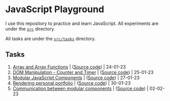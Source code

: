 # JavaScript Playground

I use this repository to practice and learn JavaScript. All experiments are under the [`src`](https://github.com/faraazb/js-playground/tree/main/src) directory.

All tasks are under the [`src/tasks`](https://github.com/faraazb/js-playground/tree/main/src/tasks) directory.

## Tasks

1. [Array and Array Functions](https://faraazb.github.io/js-playground/src/tasks/arrays/) | ([Source code](https://github.com/faraazb/js-playground/tree/main/src/tasks/arrays)) | 24-01-23
2. [DOM Manipulation - Counter and Timer](https://faraazb.github.io/js-playground/src/tasks/dom-manipulation/) | ([Source code](https://github.com/faraazb/js-playground/tree/main/src/tasks/dom-manipulation)) | 25-01-23
3. [Modular JavaScript Components](https://faraazb.github.io/js-playground/src/tasks/modular-components/) | ([Source code](https://github.com/faraazb/js-playground/tree/main/src/tasks/modular-components)) | 27-01-23
4. [Rendering personal portfolio](https://faraazb.github.io/js-playground/src/tasks/personal-website/) | ([Source code](https://github.com/faraazb/js-playground/tree/main/src/tasks/personal-website)) | 30-01-23
5. [Communication between modular components](https://faraazb.github.io/js-playground/src/tasks/add-to-cart/) | ([Source code](https://github.com/faraazb/js-playground/tree/main/src/tasks/add-to-cart)) | 02-02-23